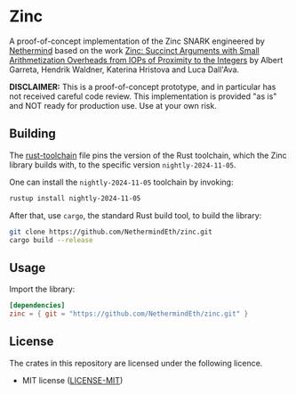 # Zinc

A proof-of-concept implementation of the Zinc SNARK engineered by [Nethermind](https://nethermind.io) based on the work 
[Zinc: Succinct Arguments with Small Arithmetization Overheads from IOPs of Proximity to the Integers](https://eprint.iacr.org/2025/316) by Albert Garreta, Hendrik Waldner, Katerina Hristova and Luca Dall'Ava.

**DISCLAIMER:** This is a proof-of-concept prototype, and in particular has not received careful code review. This implementation is provided "as is" and NOT ready for production use. Use at your own risk.

## Building

The [rust-toolchain](https://github.com/NethermindEth/zinc/blob/main/rust-toolchain) file pins the version of the Rust toolchain, which the Zinc library builds with, to the specific version `nightly-2024-11-05`.

One can install the `nightly-2024-11-05` toolchain by invoking:
```bash
rustup install nightly-2024-11-05
```

After that, use `cargo`, the standard Rust build tool, to build the library:

```bash
git clone https://github.com/NethermindEth/zinc.git
cargo build --release
```

## Usage
Import the library:
```toml
[dependencies]
zinc = { git = "https://github.com/NethermindEth/zinc.git" }
```

## License
The crates in this repository are licensed under the following licence.

* MIT license ([LICENSE-MIT](LICENSE-MIT))


